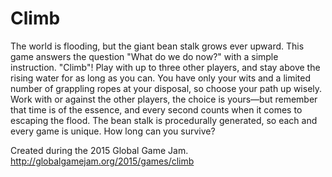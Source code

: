 # Climb
The world is flooding, but the giant bean stalk grows ever upward. This game answers the question "What do we do now?" with a simple instruction. "Climb"! Play with up to three other players, and stay above the rising water for as long as you can. You have only your wits and a limited number of grappling ropes at your disposal, so choose your path up wisely. Work with or against the other players, the choice is yours—but remember that time is of the essence, and every second counts when it comes to escaping the flood. The bean stalk is procedurally generated, so each and every game is unique. How long can you survive?

Created during the 2015 Global Game Jam.  
http://globalgamejam.org/2015/games/climb
